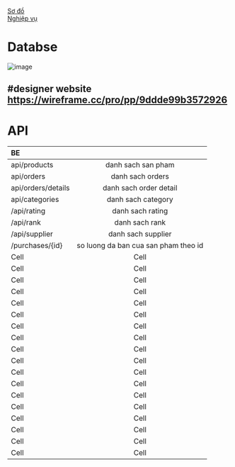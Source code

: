  [Sơ đồ](https://drive.google.com/file/d/1Yki64n6TMSo8okWkGDuSFVgBloIOi-tk/view?usp=sharing)  
[Nghiệp vụ ](https://docs.google.com/document/d/1qaEZMkNMW1ft19tqEUDYf-WpMxPmTh-fkmiADVypDK4/edit?usp=sharing)

# Databse 
![image](https://raw.githubusercontent.com/ThuHang14/KITS2022_G3/main/ERD_G3.JPG)

#designer website
https://wireframe.cc/pro/pp/9ddde99b3572926
------
# API
| BE |  |   
|:-------|:------:|
|  api/products  |  danh sach san pham   | 
|  api/orders  |  danh sach orders  |  
|  api/orders/details  |  danh sach order detail  | 
|  api/categories  |  danh sach category  |  
|  /api/rating  |  danh sach rating  | 
|  /api/rank  |  danh sach rank  |  
|  /api/supplier  |  danh sach supplier  | 
|  /purchases/{id}  |  so luong da ban cua san pham theo id  |  
|  Cell  |  Cell  | 
|  Cell  |  Cell  |  
|  Cell  |  Cell  | 
|  Cell  |  Cell  |  
|  Cell  |  Cell  | 
|  Cell  |  Cell  |  
|  Cell  |  Cell  | 
|  Cell  |  Cell  |  
|  Cell  |  Cell  | 
|  Cell  |  Cell  |  
|  Cell  |  Cell  | 
|  Cell  |  Cell  |  
|  Cell  |  Cell  | 
|  Cell  |  Cell  |  
|  Cell  |  Cell  | 
|  Cell  |  Cell  |  
|  Cell  |  Cell  | 
|  Cell  |  Cell  |  



